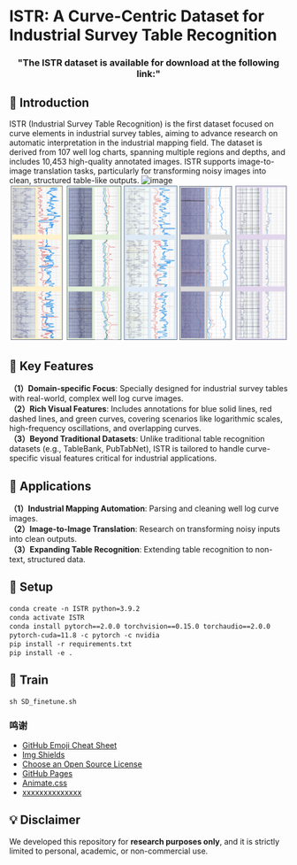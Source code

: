 

# ISTR: A Curve-Centric Dataset for Industrial Survey Table Recognition


<p align="center">
  <h3 align="center">"The ISTR dataset is available for download at the following link:"</h3>
</p>

## 📖 Introduction
ISTR (Industrial Survey Table Recognition) is the first dataset focused on curve elements in industrial survey tables, aiming to advance research on automatic interpretation in the industrial mapping field. The dataset is derived from 107 well log charts, spanning multiple regions and depths, and includes 10,453 high-quality annotated images. ISTR supports image-to-image translation tasks, particularly for transforming noisy images into clean, structured table-like outputs.
![image](https://github.com/ISTR-dataset/ISTR/blob/main/image/all.png)
![image](https://github.com/ISTR-dataset/ISTR/blob/main/image/detail.png)

## 🔑 Key Features
**（1）Domain-specific Focus**: Specially designed for industrial survey tables with real-world, complex well log curve images.  
**（2）Rich Visual Features**: Includes annotations for blue solid lines, red dashed lines, and green curves, covering scenarios like logarithmic scales, high-frequency oscillations, and overlapping curves.  
**（3）Beyond Traditional Datasets**: Unlike traditional table recognition datasets (e.g., TableBank, PubTabNet), ISTR is tailored to handle curve-specific visual features critical for industrial applications.  

## 🎯 Applications
**（1）Industrial Mapping Automation**: Parsing and cleaning well log curve images.  
**（2）Image-to-Image Translation**: Research on transforming noisy inputs into clean outputs.  
**（3）Expanding Table Recognition**: Extending table recognition to non-text, structured data.  

## 🔧 Setup
```
conda create -n ISTR python=3.9.2
conda activate ISTR
conda install pytorch==2.0.0 torchvision==0.15.0 torchaudio==2.0.0 pytorch-cuda=11.8 -c pytorch -c nvidia
pip install -r requirements.txt
pip install -e .
```

## 💫 Train
```
sh SD_finetune.sh
```

### 鸣谢


- [GitHub Emoji Cheat Sheet](https://www.webpagefx.com/tools/emoji-cheat-sheet)
- [Img Shields](https://shields.io)
- [Choose an Open Source License](https://choosealicense.com)
- [GitHub Pages](https://pages.github.com)
- [Animate.css](https://daneden.github.io/animate.css)
- [xxxxxxxxxxxxxx](https://connoratherton.com/loaders)

<!-- links -->
[your-project-path]:shaojintian/Best_README_template
[contributors-shield]: https://img.shields.io/github/contributors/shaojintian/Best_README_template.svg?style=flat-square
[contributors-url]: https://github.com/shaojintian/Best_README_template/graphs/contributors
[forks-shield]: https://img.shields.io/github/forks/shaojintian/Best_README_template.svg?style=flat-square
[forks-url]: https://github.com/shaojintian/Best_README_template/network/members
[stars-shield]: https://img.shields.io/github/stars/shaojintian/Best_README_template.svg?style=flat-square
[stars-url]: https://github.com/shaojintian/Best_README_template/stargazers
[issues-shield]: https://img.shields.io/github/issues/shaojintian/Best_README_template.svg?style=flat-square
[issues-url]: https://img.shields.io/github/issues/shaojintian/Best_README_template.svg
[license-shield]: https://img.shields.io/github/license/shaojintian/Best_README_template.svg?style=flat-square
[license-url]: https://github.com/shaojintian/Best_README_template/blob/master/LICENSE.txt
[linkedin-shield]: https://img.shields.io/badge/-LinkedIn-black.svg?style=flat-square&logo=linkedin&colorB=555
[linkedin-url]: https://linkedin.com/in/shaojintian

## 💡 Disclaimer
We developed this repository for **research purposes only**, and it is strictly limited to personal, academic, or non-commercial use.



